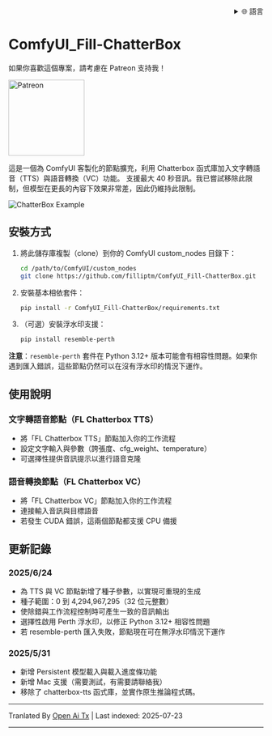 <div align="right">
  <details>
    <summary >🌐 語言</summary>
    <div>
      <div align="center">
        <a href="https://openaitx.github.io/view.html?user=filliptm&project=ComfyUI_Fill-ChatterBox&lang=en">English</a>
        | <a href="https://openaitx.github.io/view.html?user=filliptm&project=ComfyUI_Fill-ChatterBox&lang=zh-CN">简体中文</a>
        | <a href="https://openaitx.github.io/view.html?user=filliptm&project=ComfyUI_Fill-ChatterBox&lang=zh-TW">繁體中文</a>
        | <a href="https://openaitx.github.io/view.html?user=filliptm&project=ComfyUI_Fill-ChatterBox&lang=ja">日本語</a>
        | <a href="https://openaitx.github.io/view.html?user=filliptm&project=ComfyUI_Fill-ChatterBox&lang=ko">한국어</a>
        | <a href="https://openaitx.github.io/view.html?user=filliptm&project=ComfyUI_Fill-ChatterBox&lang=hi">हिन्दी</a>
        | <a href="https://openaitx.github.io/view.html?user=filliptm&project=ComfyUI_Fill-ChatterBox&lang=th">ไทย</a>
        | <a href="https://openaitx.github.io/view.html?user=filliptm&project=ComfyUI_Fill-ChatterBox&lang=fr">Français</a>
        | <a href="https://openaitx.github.io/view.html?user=filliptm&project=ComfyUI_Fill-ChatterBox&lang=de">Deutsch</a>
        | <a href="https://openaitx.github.io/view.html?user=filliptm&project=ComfyUI_Fill-ChatterBox&lang=es">Español</a>
        | <a href="https://openaitx.github.io/view.html?user=filliptm&project=ComfyUI_Fill-ChatterBox&lang=it">Italiano</a>
        | <a href="https://openaitx.github.io/view.html?user=filliptm&project=ComfyUI_Fill-ChatterBox&lang=ru">Русский</a>
        | <a href="https://openaitx.github.io/view.html?user=filliptm&project=ComfyUI_Fill-ChatterBox&lang=pt">Português</a>
        | <a href="https://openaitx.github.io/view.html?user=filliptm&project=ComfyUI_Fill-ChatterBox&lang=nl">Nederlands</a>
        | <a href="https://openaitx.github.io/view.html?user=filliptm&project=ComfyUI_Fill-ChatterBox&lang=pl">Polski</a>
        | <a href="https://openaitx.github.io/view.html?user=filliptm&project=ComfyUI_Fill-ChatterBox&lang=ar">العربية</a>
        | <a href="https://openaitx.github.io/view.html?user=filliptm&project=ComfyUI_Fill-ChatterBox&lang=fa">فارسی</a>
        | <a href="https://openaitx.github.io/view.html?user=filliptm&project=ComfyUI_Fill-ChatterBox&lang=tr">Türkçe</a>
        | <a href="https://openaitx.github.io/view.html?user=filliptm&project=ComfyUI_Fill-ChatterBox&lang=vi">Tiếng Việt</a>
        | <a href="https://openaitx.github.io/view.html?user=filliptm&project=ComfyUI_Fill-ChatterBox&lang=id">Bahasa Indonesia</a>
      </div>
    </div>
  </details>
</div>

# ComfyUI_Fill-ChatterBox

如果你喜歡這個專案，請考慮在 Patreon 支持我！
<p align="left">
  <a href="https://www.patreon.com/c/Machinedelusions">
    <img src="https://raw.githubusercontent.com/filliptm/ComfyUI_Fill-ChatterBox/main/assets/Patreon.png" width="150px" alt="Patreon">
  </a>
</p>

這是一個為 ComfyUI 客製化的節點擴充，利用 Chatterbox 函式庫加入文字轉語音（TTS）與語音轉換（VC）功能。
支援最大 40 秒音訊。我已嘗試移除此限制，但模型在更長的內容下效果非常差，因此仍維持此限制。

![ChatterBox Example](https://raw.githubusercontent.com/filliptm/ComfyUI_Fill-ChatterBox/main/web/image.png)

## 安裝方式

1. 將此儲存庫複製（clone）到你的 ComfyUI custom_nodes 目錄下：

   ```bash
   cd /path/to/ComfyUI/custom_nodes
   git clone https://github.com/filliptm/ComfyUI_Fill-ChatterBox.git
   ```
2. 安裝基本相依套件：

   ```bash
   pip install -r ComfyUI_Fill-ChatterBox/requirements.txt
   ```
3. （可選）安裝浮水印支援：

   ```bash
   pip install resemble-perth
   ```
**注意**：`resemble-perth` 套件在 Python 3.12+ 版本可能會有相容性問題。如果你遇到匯入錯誤，這些節點仍然可以在沒有浮水印的情況下運作。

## 使用說明

### 文字轉語音節點（FL Chatterbox TTS）
- 將「FL Chatterbox TTS」節點加入你的工作流程
- 設定文字輸入與參數（誇張度、cfg_weight、temperature）
- 可選擇性提供音訊提示以進行語音克隆

### 語音轉換節點（FL Chatterbox VC）
- 將「FL Chatterbox VC」節點加入你的工作流程
- 連接輸入音訊與目標語音
- 若發生 CUDA 錯誤，這兩個節點都支援 CPU 備援

## 更新記錄

### 2025/6/24
- 為 TTS 與 VC 節點新增了種子參數，以實現可重現的生成
- 種子範圍：0 到 4,294,967,295（32 位元整數）
- 使除錯與工作流程控制時可產生一致的音訊輸出
- 選擇性啟用 Perth 浮水印，以修正 Python 3.12+ 相容性問題
- 若 resemble-perth 匯入失敗，節點現在可在無浮水印情況下運作

### 2025/5/31
- 新增 Persistent 模型載入與載入進度條功能
- 新增 Mac 支援（需要測試，有需要請聯絡我）
- 移除了 chatterbox-tts 函式庫，並實作原生推論程式碼。




---

Tranlated By [Open Ai Tx](https://github.com/OpenAiTx/OpenAiTx) | Last indexed: 2025-07-23

---